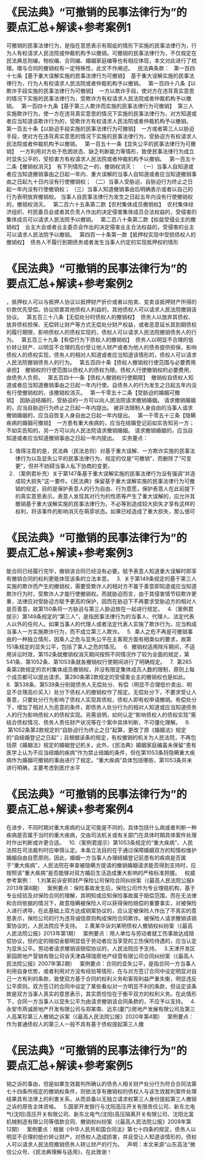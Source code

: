 # 《民法典》“可撤销的民事法律行为”的要点汇总+解读+参考案例1


可撤销的民事法律行为，是指在意思表示有瑕疵的情形下实施的民事法律行为，行为人有权请求人民法院或仲裁机构予以撤销。可撤销的民事法律行为，不仅规定在民法典总则编，物权编、合同编、婚姻家庭编等也有相应体现，本文对此进行了梳理。赠与合同的撤销权有一定特殊性，此文不作阐述。
 
民法典条款：
 
第一百四十七条【基于重大误解实施的民事法律行为可撤销】  基于重大误解实施的民事法律行为，行为人有权请求人民法院或者仲裁机构予以撤销。
 
第一百四十八条【以欺诈手段实施的民事法律行为可撤销】  一方以欺诈手段，使对方在违背真实意思的情况下实施的民事法律行为，受欺诈方有权请求人民法院或者仲裁机构予以撤销。
 
第一百四十九条【基于第三人欺诈而实施的民事法律行为可撤销】  第三人实施欺诈行为，使一方在违背真实意思的情况下实施的民事法律行为，对方知道或者应当知道该欺诈行为的，受欺诈方有权请求人民法院或者仲裁机构予以撤销。
 
第一百五十条【以胁迫手段实施的民事法律行为可撤销】  一方或者第三人以胁迫手段，使对方在违背真实意思的情况下实施的民事法律行为，受胁迫方有权请求人民法院或者仲裁机构予以撤销。
 
第一百五十一条【显失公平的民事法律行为可撤销】  一方利用对方处于危困状态、缺乏判断能力等情形，致使民事法律行为成立时显失公平的，受损害方有权请求人民法院或者仲裁机构予以撤销。
 
第一百五十二条【撤销权消灭】  有下列情形之一的，撤销权消灭：
 
（一）当事人自知道或者应当知道撤销事由之日起一年内、重大误解的当事人自知道或者应当知道撤销事由之日起九十日内没有行使撤销权；
（二）当事人受胁迫，自胁迫行为终止之日起一年内没有行使撤销权；
（三）当事人知道撤销事由后明确表示或者以自己的行为表明放弃撤销权。
当事人自民事法律行为发生之日起五年内没有行使撤销权的，撤销权消灭。
 
第二百六十五条第二款【农村集体成员撤销权】  农村集体经济组织、村民委员会或者其负责人作出的决定侵害集体成员合法权益的，受侵害的集体成员可以请求人民法院予以撤销。
 
第二百八十条第二款【权益受侵业主的撤销权】  业主大会或者业主委员会作出的决定侵害业主合法权益的，受侵害的业主可以请求人民法院予以撤销。
 
第四百一十条第一款【抵押权实现中受损债权人的撤销权】  债务人不履行到期债务或者发生当事人约定的实现抵押权的情形

# 《民法典》“可撤销的民事法律行为”的要点汇总+解读+参考案例2

，抵押权人可以与抵押人协议以抵押财产折价或者以拍卖、变卖该抵押财产所得的价款优先受偿。协议损害其他债权人利益的，其他债权人可以请求人民法院撤销该协议。
 
第五百三十八条【无偿处分时债权人的撤销权】  债务人以放弃其债权、放弃债权担保、无偿转让财产等方式无偿处分财产权益，或者恶意延长其到期债权的履行期限，影响债权人的债权实现的，债权人可以请求人民法院撤销债务人的行为。
 
第五百三十九条【有偿行为下债权人的撤销权】  债务人以明显不合理的低价转让财产、以明显不合理的高价受让他人财产或者为他人的债务提供担保，影响债权人的债权实现，债务人的相对人知道或者应当知道该情形的，债权人可以请求人民法院撤销债务人的行为。
 
第五百四十条【债权人撤销权行使范围与必要费用承担】  撤销权的行使范围以债权人的债权为限。债权人行使撤销权的必要费用，由债务人负担。
 
第五百四十一条【债权人撤销权行使期限】  撤销权自债权人知道或者应当知道撤销事由之日起一年内行使。自债务人的行为发生之日起五年内没有行使撤销权的，该撤销权消灭。
 
第一千零五十二条【受胁迫的婚姻可撤销】  因胁迫结婚的，受胁迫的一方可以向人民法院请求撤销婚姻。
请求撤销婚姻的，应当自胁迫行为终止之日起一年内提出。
被非法限制人身自由的当事人请求撤销婚姻的，应当自恢复人身自由之日起一年内提出。
 
第一千零五十三条【隐瞒疾病的婚姻可撤销】  一方患有重大疾病的，应当在结婚登记前如实告知另一方；不如实告知的，另一方可以向人民法院请求撤销婚姻。
请求撤销婚姻的，应当自知道或者应当知道撤销事由之日起一年内提出。
 
实务要点：
 
1. 值得注意的是，民法典（民法总则）对基于重大误解、一方欺诈实施的民事法律行为以及显失公平的民事法律行为，规定的仅是“可撤销”，而删除了“可变更”，但并不妨碍当事人私下协商的变更。
 
2. （案例君补充）关于第147条基于重大误解实施的民事法律行为没有强调“并造成较大损失”这一要件。《民法典》保留基于重大误解实施的民事法律行为可撤销的规定，目的是保护表意人的行为自由、行为意愿，保护表意人在此前提下的真实意思表示。表意人发现其对行为的性质等产生了重大误解的，应允许其撤销基于重大误解实施的民事法律行为，不必等到造成较大损失才享有这样的权利，将该事件的影响消灭在萌芽状态。如果已经造成了重大损失，那么很可

# 《民法典》“可撤销的民事法律行为”的要点汇总+解读+参考案例3

能合同已经履行完毕，撤销该合同已经没有必要。赋予表意人知道重大误解时即享有撤销合同的权利更能体现该条的立法本意。
 
3.  关于第149条规定的基于第三人实施的欺诈而产生的撤销权，需要受欺诈人的相对方不属于善意即知道或应当知道欺诈行为时，受欺诈人才能行使撤销权。而就胁迫而言，由于其侵害情节较欺诈更重，法律应对受胁迫方赋予更高的保护，因而在胁迫下不再要求受胁迫方的相对人是否善意，故第150条将一方胁迫与第三人胁迫放在一起进行规定。
 
4.（案例君提示）第149条规定的“第三人”，是指民事法律行为的当事人、代理人、法定代表人以外的任何人。如果当事人的代理人或者法定代表人实施了欺诈行为，应当构成当事人一方实施欺诈行为，而不成立第三人欺诈。
 
5.  乘人之危不再是可撤销事由的一种独立情形，因乘人之危与显失公平在主客观方面有相类似的要求，故第151条规定的显失公平，包括了乘人之危的情况。
 
6.  撤销权适用除斥期间，不适用诉讼时效，第152条就撤销权消灭期间按照不同情况作了较为全面的规定，第541条、第1052条、第1053条就各撤销权行使期间进行了明确规定。
 
7.  第265条第2款规定的农村集体成员撤销权，并没有限定集体成员人数的限制，原则上每个成员都可以提出请求。第280条第2款规定的受侵害业主的撤销权也是如此。
 
8.  第538条、第539条分别就债务人无偿处分、有偿（明显不合理低价卖出、明显不合理高价买入）处分下债权人的撤销权作了规定。无偿处分下，不要求受让人善意，只要处分行为影响了债权人实现其债权，债权人即有权申请撤销。有偿处分下，增加了相对人为恶意的条件，即债务人处分行为的相对人知道或应当知道债务人的行为影响债权人的债权实现。另需说明，如何认定“影响债权人的债权实现”需结合债权情况、债务人责任财产状况等在个案中具体判断，不可僵化理解。
 
9.  第1052条第2款规定的“自胁迫行为终止之日”起算，更改了原《婚姻法》规定的“自结婚登记之日起”；且根据该条的规定，有权撤销的机关为人民法院，不再包括原《婚姻法》规定的婚姻登记机关。此外，《民法典》婚姻家庭编虽未保留“患有医学上认为不应当结婚的疾病”作为禁止结婚的条件，但在第1053条将隐瞒重大疾病作为婚姻可撤销的事由进行了规定。“重大疾病”具体包括哪些，第1053条并未进行明确，主要考虑到医疗水平

# 《民法典》“可撤销的民事法律行为”的要点汇总+解读+参考案例4

在进步，不同时期对重大疾病的认定可能是不同的，具体包括什么病或者判断一种疾病是否属于当时的重大疾病，交由司法机关或有关部门在具体时期具体案件处理时作出判断或许更合适。
 
10.（案例君提示）第1053条规定的“重大疾病”，人民法院在司法裁判时应审慎认定。本条立法目的在于通过保障婚姻双方的知情权维护婚姻自由自愿原则。因此，婚姻一方当事人办理结婚登记前患有的疾病是否属于“重大疾病”，人民法院在审查被隐瞒方提请的撤销婚姻请求能否得到支持时，应按照该“重大疾病”是否能够对双方婚后生活造成重大影响的严格标准把握。
 
权威参考案例：
 
1.刘某前诉安邦财产保险公司保险合同纠纷案（《最高人民法院公报》2013年第8期）
 
案例要点：保险事故发生后，保险公司作为专业理赔机构，基于专业经验及对保险合同的理解，其明知或应知保险事故属于赔偿范围，而在无法律和合同依据的情况下，故意隐瞒被保险人可以获得保险赔偿的重要事实，对被保险人进行诱导，在此基础上双方达成销案协议的，应认定被保险人作出了不真实的意思表示，保险公司的行为违背诚信原则构成保险合同欺诈。被保险人请求撤销该销案协议的，人民法院应予支持。
 
2.黄某华诉刘某明债权人撤销权纠纷案（《最高人民法院公报》2013年第1期）
 
案例要点：用人单位与劳动者就工伤事故达成赔偿协议，但约定的赔偿金额明显低于劳动者应当享受的工伤保险待遇的，应当认定为显失公平。劳动者请求撤销该赔偿协议的，人民法院应予支持。
 
3.天津开发区家园房地产营销有限公司诉天津森得瑞房地产经营有限公司合同纠纷案（《最高人民法院公报》2007年第2期）
 
案例要点：合同的显失公平，是指合同一方当事人利用自身优势，或者利用对方没有经验等情形，在与对方签订合同中设定明显对自己一方有利的条款，致使双方基于合同的权利义务和客观利益严重失衡，明显违反公平原则。双方签订的合同中设定了某些看似对一方明显不利的条款，但设定该条款是双方当事人真实的意思表示，其实质恰恰在于衡平双方的权利义务。在此情形下，合同一方当事人以显失公平为由请求撤销该合同条款的，不应予以支持。
 
4.永安市燕诚房地产开发有限公司与郑某南、远东(厦门)房地产发展有限公司及第三人高某珍第三人撤销之诉案（《最高人民法院公报》2020年第4期）
 
案例要点：作为普通债权人的第三人一般不具有基于债权提起第三人撤

# 《民法典》“可撤销的民事法律行为”的要点汇总+解读+参考案例5

销之诉的事由，但是如果生效裁判所确认的债务人相关财产处分行为符合合同法第七十四条所规定的撤销权条件，则依法享有撤销权的债权人与该生效裁判案件处理结果具有法律上的利害关系，从而具备以无独立请求权第三人身份提起第三人撤销之诉的原告主体资格。
 
5.国家开发银行与沈阳高压开关有限责任公司、新东北电气(沈阳)高压开关有限公司、新东北电气(沈阳)高压隔离开关有限公司、沈阳北富机械制造有限公司等借款合同、撤销权纠纷案（《最高人民法院公报》2008年第12期）
 
案例要点：根据《中华人民共和国合同法》第七十四条的规定，债务人以明显不合理的低价转让财产，对债权人造成损害，并且受让人知道该情形的，债权人可以请求人民法院撤销债务人转让财产的行为。
 
声明：本文来源“山东高法”微信公众号、《民法典理解与适用》，在此致谢！
 


